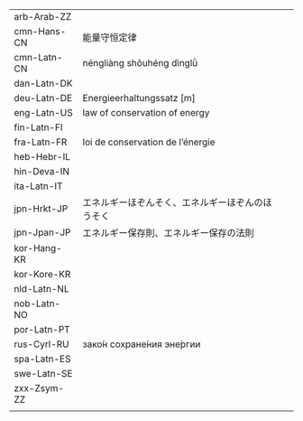 | | | |
|-|-|-|
| arb-Arab-ZZ |  |  |
| cmn-Hans-CN | 能量守恒定律 |  |
| cmn-Latn-CN | néngliàng shǒuhéng dìnglǜ |  |
| dan-Latn-DK |  |  |
| deu-Latn-DE | Energieerhaltungssatz [m] |  |
| eng-Latn-US | law of conservation of energy |  |
| fin-Latn-FI |  |  |
| fra-Latn-FR | loi de conservation de l’énergie |  |
| heb-Hebr-IL |  |  |
| hin-Deva-IN |  |  |
| ita-Latn-IT |  |  |
| jpn-Hrkt-JP | エネルギーほぞんそく、エネルギーほぞんのほうそく |  |
| jpn-Jpan-JP | エネルギー保存則、エネルギー保存の法則 |  |
| kor-Hang-KR |  |  |
| kor-Kore-KR |  |  |
| nld-Latn-NL |  |  |
| nob-Latn-NO |  |  |
| por-Latn-PT |  |  |
| rus-Cyrl-RU | зако́н сохране́ния эне́ргии |  |
| spa-Latn-ES |  |  |
| swe-Latn-SE |  |  |
| zxx-Zsym-ZZ |  |  |
|  |  |  |
